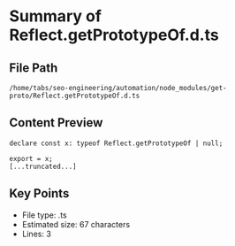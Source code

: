 # Summary of Reflect.getPrototypeOf.d.ts
  
## File Path
`/home/tabs/seo-engineering/automation/node_modules/get-proto/Reflect.getPrototypeOf.d.ts`

## Content Preview
```
declare const x: typeof Reflect.getPrototypeOf | null;

export = x;
[...truncated...]
```

## Key Points
- File type: .ts
- Estimated size: 67 characters
- Lines: 3
